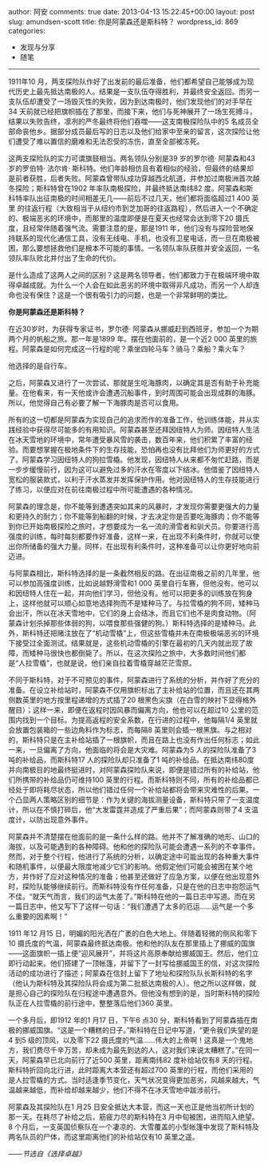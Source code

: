 author: 阿安
comments: true
date: 2013-04-13 15:22:45+00:00
layout: post
slug: amundsen-scott
title: 你是阿蒙森还是斯科特？
wordpress_id: 869
categories:
- 发现与分享
- 随笔
---

1911年10 月，两支探险队作好了出发前的最后准备，他们都希望自己能够成为现代历史上最先抵达南极的人。结果是一支队伍夺得胜利，并最终安全返回。而另一支队伍却遭受了一场毁灭性的失败，因为到达南极时，他们发现他们的对手早在34 天前就已经把旗帜插在了那里，而接下来，他们与死神展开了一场生死搏斗，结果以失败告终，凛冽的严冬最终将他们吞噬——这支南极探险队中的5 名成员全部命丧他乡。据部分成员最后写的日志以及他们给家中至亲的留言，这次探险让他们遭受了难以置信的磨难和无法忍受的冻伤，直至全部被冻死。





这两支探险队的实力可谓旗鼓相当。两名领队分别是39 岁的罗尔德· 阿蒙森和43 岁的罗伯特· 法尔肯· 斯科特。他们年龄相仿且有着相似的经验，但最终的结果却是前者获胜，后者失败。阿蒙森曾带队成功穿越西北航道，并参加过南极洲首次越冬探险；斯科特曾在1902 年率队南极探险，并最终抵达南纬82 度。阿蒙森和斯科特率队出征南极的时间相差无几——前后不过几天，他们都将面临超过1 400 英里 的往返行程（大致相当于从纽约市到芝加哥的往返路程），然后进入一个不确定的、极端恶劣的环境中，而那里的温度即便是在夏天也经常会达到零下20 摄氏度，且经常伴随着强气流。需要注意的是，那是1911 年，他们没有与探险营地保持联系的现代化通信工具，没有无线电、手机，也没有卫星电话，而一旦在南极被困，那么要想拯救他们是根本不可能的事情。一名领队率队获胜并安全返回，一名领队率队败北并付出了生命的代价。





是什么造成了这两人之间的区别？这是两名领导者，他们都致力于在极端环境中取得卓越成就。为什么一个人会在如此恶劣的环境中取得非凡成功，而另一个人却连命也没有保住？这是一个很有吸引力的问题，也是一个非常鲜明的类比。





<!-- more -->
**你是阿蒙森还是斯科特？**





在近30岁时，为获得专家证书，罗尔德· 阿蒙森从挪威赶到西班牙，参加一个为期两个月的帆船之旅。那一年是1899 年。摆在他面前的，是一个近2 000 英里的旅程。阿蒙森是如何完成这一行程的呢？乘坐四轮马车？骑马？乘船？乘火车？





他选择的是自行车。





之后，阿蒙森又进行了一次尝试，那就是生吃海豚肉，以确定其是否有助于补充能量。在他看来，有一天他或许会遭遇沉船事件，到时周围可能会出现成群的海豚。所以，他觉得自己有必要了解一下海豚肉是否可以食用。





所有的这一切都是阿蒙森为实现自己的追求而作的准备工作，他训练体能，并从实践经验中获得尽可能多的有用知识。阿蒙森甚至还拜因纽特人为师。因纽特人生活在冰天雪地的环境中，常年遭受暴风雪的袭击，数百年来，他们积累了丰富的经验。而要想掌握在极地条件下的生存技能，恐怕再也没有比拜他们为师更好的方式了。阿蒙森学习因纽特人的狗拉雪橇。他发现，因纽特人从来都不匆忙赶路，而是一步步缓慢前行，因为这可以避免过多的汗水在零度以下结冰。他借鉴了因纽特人宽松的服装款式，以利于汗水蒸发并发挥保护作用。他对因纽特人的生存技能进行了练习，以便应对在前往南极过程中所可能遭遇的各种情况。





阿蒙森的理念是，你不能等到遭遇突如其来的风暴时，才发现你需要更强大的力量和更持久的耐力；你不能等到船翻的时候，才去决定你是否要吃海豚肉；你不能等到你已开始南极探险之旅时，才想要成为一名一流的滑雪者和驯犬员。你要进行高强度的训练，每时每刻都要作好准备，这样一来，在出现不利条件时，你就可以使出你所储备的强大力量。同样，在出现有利条件时，这种准备可以让你更好地向前迈进。





与阿蒙森相比，斯科特选择的是一条截然相反的路。在出征南极之前的几年里，他可以参加高强度训练，比如说越野滑雪和1 000 英里自行车赛，但他没有。他可以和因纽特人住在一起，并向他们学习，但他没有。他可以把更多的训练放在狗身上，这样他就可以顺心如意地选择狗而不是矮种马了。与拉雪橇的狗不同，矮种马会出汗，所以在冰天雪地中，它们的身上会结冰，而且它们也不是肉食动物。（阿蒙森计划杀掉那些体弱的狗，以喂食那些强健的狗。）斯科特选择的是矮种马。此外，斯科特还把赌注放在了“机动雪橇”上，但这些雪橇并未在南极极端恶劣的环境下接受过全面测试。结果就是，这些机动雪橇的引擎在最初的几天内就出现了故障，而矮种马很快也都倒毙了。所以，在这次探险之旅中，大多数时间他们都是“人拉雪橇”，也就是说，他们亲自拉着雪橇穿越茫茫雪原。





不同于斯科特，对于不可预见的事件，阿蒙森进行了系统的分析，并作好了充分的准备。在设立补给站时，阿蒙森不仅用旗帜标出了主补给站的位置，而且还在其两侧数英里的地方按里程递增的方式插了20 根黑色尖旗（在白雪的映衬下显得格外醒目）；这样一来，即便在返程时因风暴而偏离方向，他也可以在超过10 公里的范围内找到一个目标。为提高返程的安全系数，在行进的过程中，他每隔1/4 英里就会放置包装箱的一些边角料作为标志，而每隔8 英里则会插一根黑旗。与之相对的，斯科特只是在主补给站插了一根旗帜，而且在路上也没有作出任何标志；如此一来，一旦偏离了方向，他面临的将会是大灾难。阿蒙森为5 人的探险队准备了3 吨的补给品，而斯科特17 人的探险队却只准备了1 吨的补给品。在抵达南纬80度并向南极目的地最终挺进时，对阿蒙森探险队来说，即便是错过所有的补给站，他们所携带的补给品仍可维持100 英里的行程。而斯科特则不同，所有的补给品都已经处于即将耗尽状态，所以他们错过任何一个补给站都将会带来灾难性的后果。一个凸显两人策略区别的细节是：作为关键的海拔测量设备，斯科特只带了一支温度计，所以在不慎打碎后，他“大发雷霆并造成了严重后果”；而阿蒙森则带了4 支温度计，以防出现意外事件。





阿蒙森并不清楚摆在他面前的是一条什么样的路。他并不了解准确的地形、山口的海拔，以及可能遇到的各种障碍。他和他的探险队可能会遭遇一系列的不幸事件。然而，对于整个行程，他进行了系统的分析，以确定途中可能出现的各种重大事件和随机事件，以便最大限度地减少它们的影响。他假定他们可能会被困在某个地方，并作好了应对这种情况的准备；他甚至还做好了应急方案，以便在他出现意外时，探险队能够继续前行。而斯科特没有作任何准备，只是在他的日志中抱怨运气不佳。“就天气而言，我们的运气太差了。”斯科特在他的一篇日志中写道。而在另一篇日志中，他又写下了这样一句话：“我们遭遇了太多的厄运……运气是一个多么重要的因素啊！”





1911 年12 月15 日，明媚的阳光洒在广袤的白色大地上。伴随着轻微的侧风和零下10 摄氏度的气温，阿蒙森最终抵达南极。他和他的队友在那里插上了挪威的国旗——这面旗帜一插上便“迎风展开”，并将这片高原奉献给挪威国王。然后，他们立即行动起来。他们搭建了一顶帐篷，并留下了一封写给挪威国王的信，对这次探险活动的成功进行了描述；阿蒙森在信封上留下了地址和探险队队长斯科特的名字（他认为斯科特及其探险队将会成为第二批抵达南极的人）。他之所以这样做，就是担心自己的探险队在归程途中遭遇意外。但他没有想到的是，当时斯科特的探险队正在人拉雪橇的前行途中，整整落后他们360 英里。





一个多月后，即1912 年的1 月17 日，下午6 点30 分，斯科特看到了阿蒙森插在南极的挪威国旗。“这是一个糟糕的日子。”斯科特在日记中写道，“更令我们失望的是4 到5 级的顶风，以及零下22 摄氏度的气温……伟大的上帝啊！这真是一个鬼地方，我们费尽千辛万苦，却未成为最先到达的人，这对我们来说太糟糕了。”在同一天，阿蒙森早已北向前行了近500 英里，距离南纬82 度补给站仅有8 天的行程。斯科特折回向北行进，此时距离大本营还有超过700 英里的行程，而他们采用的是人拉雪橇的方式。当时适逢季节变化，天气状况变得更加恶劣，风越来越大，气温越来越低，而补给却越来越少，他们不得不在冰天雪地中跋涉前行。





阿蒙森及其探险队在1 月25 日安全抵达大本营，而这一天也正是他当初所计划的那一天。在耗尽了补给之后，筋疲力尽的斯科特在3 月中旬被困，进而陷入绝望。8 个月后，一支英国侦察队在一个凄凉的、大雪覆盖的小型帐篷中发现了斯科特及两名队员的尸体，而这里距离他们的补给站仅有10 英里之遥。





_——节选自《选择卓越》_



